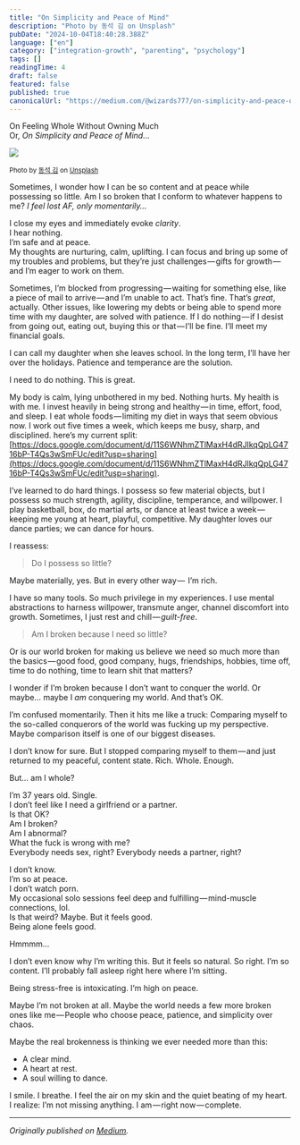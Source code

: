 ```yaml
---
title: "On Simplicity and Peace of Mind"
description: "Photo by 동석 김 on Unsplash"
pubDate: "2024-10-04T18:40:28.388Z"
language: ["en"]
category: ["integration-growth", "parenting", "psychology"]
tags: []
readingTime: 4
draft: false
featured: false
published: true
canonicalUrl: "https://medium.com/@wizards777/on-simplicity-and-peace-of-mind-885086031fe9"
---
```


On Feeling Whole Without Owning Much<br>Or, _On Simplicity and Peace of Mind…_

![](https://cdn-images-1.medium.com/max/2560/0*YTuxa_pcFxXQ8EMD)

<small>Photo by [동석 김](https://unsplash.com/@arr?utm_source=medium&utm_medium=referral) on [Unsplash](https://unsplash.com?utm_source=medium&utm_medium=referral)</small>

Sometimes, I wonder how I can be so content and at peace while possessing so little. Am I so broken that I conform to whatever happens to me? _I feel lost AF, only momentarily…_

I close my eyes and immediately evoke _clarity_.<br>I hear nothing.<br>I’m safe and at peace.<br>My thoughts are nurturing, calm, uplifting. I can focus and bring up some of my troubles and problems, but they’re just challenges — gifts for growth — and I’m eager to work on them.

Sometimes, I’m blocked from progressing — waiting for something else, like a piece of mail to arrive — and I’m unable to act. That’s fine. That’s _great_, actually. Other issues, like lowering my debts or being able to spend more time with my daughter, are solved with patience. If I do nothing — if I desist from going out, eating out, buying this or that — I’ll be fine. I’ll meet my financial goals.

I can call my daughter when she leaves school. In the long term, I’ll have her over the holidays. Patience and temperance are the solution.

I need to do nothing. This is great.

My body is calm, lying unbothered in my bed. Nothing hurts. My health is with me. I invest heavily in being strong and healthy — in time, effort, food, and sleep. I eat whole foods — limiting my diet in ways that seem obvious now. I work out five times a week, which keeps me busy, sharp, and disciplined. here’s my current split: [https://docs.google.com/document/d/11S6WNhmZTlMaxH4dRJlkqQpLG4716bP-T4Qs3wSmFUc/edit?usp=sharing](https://docs.google.com/document/d/11S6WNhmZTlMaxH4dRJlkqQpLG4716bP-T4Qs3wSmFUc/edit?usp=sharing).

I’ve learned to do hard things. I possess so few material objects, but I possess so much strength, agility, discipline, temperance, and willpower. I play basketball, box, do martial arts, or dance at least twice a week — keeping me young at heart, playful, competitive. My daughter loves our dance parties; we can dance for hours.

I reassess:

> Do I possess so little?

Maybe materially, yes. But in every other way —  I’m rich.

I have so many tools. So much privilege in my experiences. I use mental abstractions to harness willpower, transmute anger, channel discomfort into growth. Sometimes, I just rest and chill — *guilt-free*.

> Am I broken because I need so little?

Or is our world broken for making us believe we need so much more than the basics — good food, good company, hugs, friendships, hobbies, time off, time to do nothing, time to learn shit that matters?

I wonder if I’m broken because I don’t want to conquer the world. Or maybe… maybe I _am_ conquering my world. And that’s OK.

I’m confused momentarily. Then it hits me like a truck: Comparing myself to the so-called conquerors of the world was fucking up my perspective. Maybe comparison itself is one of our biggest diseases.

I don’t know for sure. But I stopped comparing myself to them — and just returned to my peaceful, content state. Rich. Whole. Enough.

But… am I whole?

I’m 37 years old. Single.<br>I don’t feel like I need a girlfriend or a partner.<br>Is that OK?<br>Am I broken?<br>Am I abnormal?<br>What the fuck is wrong with me?<br>Everybody needs sex, right? Everybody needs a partner, right?

I don’t know.<br>I’m so at peace.<br>I don’t watch porn.<br>My occasional solo sessions feel deep and fulfilling — mind-muscle connections, lol.<br>Is that weird? Maybe. But it feels good.<br>Being alone feels good.

Hmmmm…

I don’t even know why I’m writing this. But it feels so natural. So right. I’m so content. I’ll probably fall asleep right here where I’m sitting.

Being stress-free is intoxicating. I’m high on peace.

Maybe I’m not broken at all. Maybe the world needs a few more broken ones like me — People who choose peace, patience, and simplicity over chaos.

Maybe the real brokenness is thinking we ever needed more than this:

- A clear mind.
- A heart at rest.
- A soul willing to dance.

I smile. I breathe. I feel the air on my skin and the quiet beating of my heart. I realize: I’m not missing anything. I am — right now — complete.

---

_Originally published on [Medium](https://medium.com/@wizards777/on-simplicity-and-peace-of-mind-885086031fe9)._
